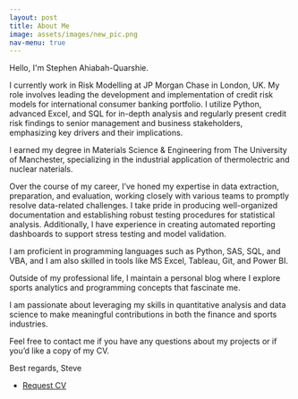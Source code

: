 ```yaml
---
layout: post
title: About Me
image: assets/images/new_pic.png
nav-menu: true
---
```

Hello, I'm Stephen Ahiabah-Quarshie.

I currently work in Risk Modelling at JP Morgan Chase in London, UK. My role involves leading the development and implementation of credit risk models for international consumer banking portfolio. I utilize Python, advanced Excel, and SQL for in-depth analysis and regularly present credit risk findings to senior management and business stakeholders, emphasizing key drivers and their implications.

I earned my degree in Materials Science & Engineering from The University of Manchester, specializing in the industrial application of thermolectric and nuclear naterials. 

Over the course of my career, I’ve honed my expertise in data extraction, preparation, and evaluation, working closely with various teams to promptly resolve data-related challenges. I take pride in producing well-organized documentation and establishing robust testing procedures for statistical analysis. Additionally, I have experience in creating automated reporting dashboards to support stress testing and model validation.

I am proficient in programming languages such as Python, SAS, SQL, and VBA, and I am also skilled in tools like MS Excel, Tableau, Git, and Power BI.

Outside of my professional life, I maintain a personal blog where I explore sports analytics and programming concepts that fascinate me.

I am passionate about leveraging my skills in quantitative analysis and data science to make meaningful contributions in both the finance and sports industries.

Feel free to contact me if you have any questions about my projects or if you’d like a copy of my CV.

Best regards,
Steve

<ul class="actions vertical">
    <!-- <li><a href="#" class="button special fit">About</a></li> -->
    <li><a href="{{ '/contact.html' | absolute_url}}" class="button fit">Request CV</a></li>
</ul>


